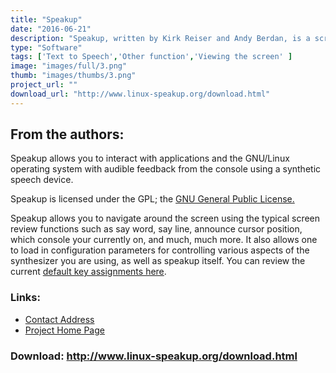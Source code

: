 ```yaml
---
title: "Speakup"
date: "2016-06-21"
description: "Speakup, written by Kirk Reiser and Andy Berdan, is a screen review package for the Linux operating system."
type: "Software"
tags: ['Text to Speech','Other function','Viewing the screen' ]
image: "images/full/3.png"
thumb: "images/thumbs/3.png"
project_url: ""
download_url: "http://www.linux-speakup.org/download.html"
---
```

From the authors:
-----------------

 Speakup allows you to interact with applications and the GNU/Linux operating system with audible feedback from the console using a synthetic speech device.

 Speakup is licensed under the GPL; the <a href="">GNU General Public License.</a>

 Speakup allows you to navigate around the screen using the typical screen review functions such as say word, say line, announce cursor position, which console your currently on, and much, much more. It also allows one to load in configuration parameters for controlling various aspects of the synthesizer you are using, as well as speakup itself. You can review the current <a ftp:="" href="">default key assignments here</a>.

### Links:
- <a href="mailto:kirk@braille.uwo.ca">Contact Address</a>
- <a href="http://www.linux-speakup.org/speakup.html">Project Home Page</a>

### Download: http://www.linux-speakup.org/download.html 